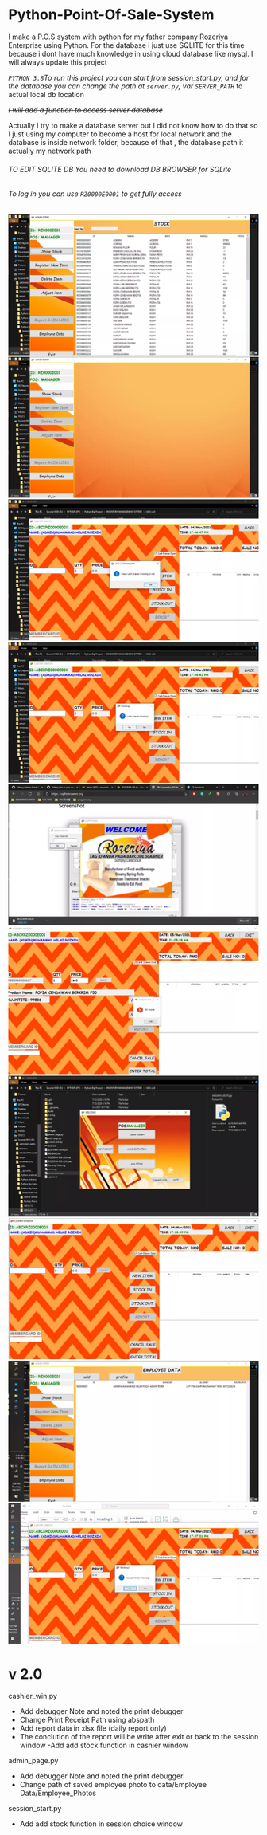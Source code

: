 # Python-Point-Of-Sale-System
I make a P.O.S system with python for my father company Rozeriya Enterprise using Python. For the database i just use SQLITE for this time because i dont have much knowledge in using cloud database like mysql. I will always update this project

_`PYTHON 3.8`To run this project you can start from session_start.py, and for the database
you can change the path at `server.py`, var `SERVER_PATH`_ to actual local db location

_~~I will add a function to access server database~~_

Actually I try to make a database server but I did not know how to do that so I just using my computer 
to become a host for local network and the database is inside network folder, because of that
, the database path it actually my network path

###### TO EDIT SQLITE DB You need to download DB BROWSER for SQLite
###### To log in you can use `RZ0000E0001` to get fully access

![face](/readme_img/0.webp) ![face](/readme_img/4.webp)
![face](/readme_img/1.webp) ![face](/readme_img/5.webp)
![face](/readme_img/2.webp) ![face](/readme_img/6.webp)
![face](/readme_img/3.webp) ![face](/readme_img/7.webp)
![face](/readme_img/8.webp) ![face](/readme_img/9.webp)


v 2.0
=

cashier_win.py
- Add debugger Note and noted the print debugger
- Change Print Receipt Path using abspath
- Add report data in xlsx file (daily report only)
- The conclution of the report will be write after exit or back to the session window
-Add add stock function in cashier window


admin_page.py
- Add debugger Note and noted the print debugger
- Change path of saved employee photo to data/Employee Data/Employee_Photos


session_start.py
- Add add stock function in session choice window

